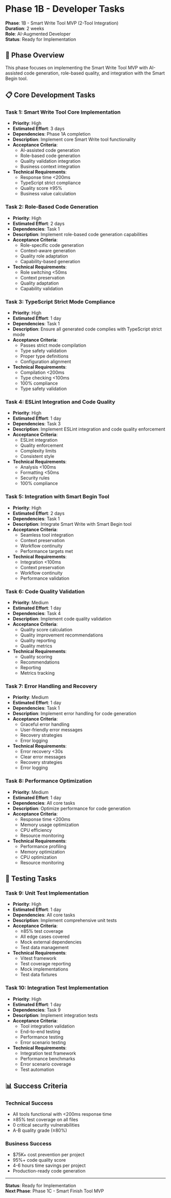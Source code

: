 # Phase 1B - Developer Tasks

**Phase**: 1B - Smart Write Tool MVP (2-Tool Integration)  
**Duration**: 2 weeks  
**Role**: AI-Augmented Developer  
**Status**: Ready for Implementation  

## 🎯 **Phase Overview**

This phase focuses on implementing the Smart Write Tool MVP with AI-assisted code generation, role-based quality, and integration with the Smart Begin tool.

## 📋 **Core Development Tasks**

### **Task 1: Smart Write Tool Core Implementation**
- **Priority**: High
- **Estimated Effort**: 3 days
- **Dependencies**: Phase 1A completion
- **Description**: Implement core Smart Write tool functionality
- **Acceptance Criteria**:
  - AI-assisted code generation
  - Role-based code generation
  - Quality validation integration
  - Business context integration
- **Technical Requirements**:
  - Response time <200ms
  - TypeScript strict compliance
  - Quality score ≥95%
  - Business value calculation

### **Task 2: Role-Based Code Generation**
- **Priority**: High
- **Estimated Effort**: 2 days
- **Dependencies**: Task 1
- **Description**: Implement role-based code generation capabilities
- **Acceptance Criteria**:
  - Role-specific code generation
  - Context-aware generation
  - Quality role adaptation
  - Capability-based generation
- **Technical Requirements**:
  - Role switching <50ms
  - Context preservation
  - Quality adaptation
  - Capability validation

### **Task 3: TypeScript Strict Mode Compliance**
- **Priority**: High
- **Estimated Effort**: 1 day
- **Dependencies**: Task 1
- **Description**: Ensure all generated code complies with TypeScript strict mode
- **Acceptance Criteria**:
  - Passes strict mode compilation
  - Type safety validation
  - Proper type definitions
  - Configuration alignment
- **Technical Requirements**:
  - Compilation <200ms
  - Type checking <100ms
  - 100% compliance
  - Type safety validation

### **Task 4: ESLint Integration and Code Quality**
- **Priority**: High
- **Estimated Effort**: 1 day
- **Dependencies**: Task 3
- **Description**: Implement ESLint integration and code quality enforcement
- **Acceptance Criteria**:
  - ESLint integration
  - Quality enforcement
  - Complexity limits
  - Consistent style
- **Technical Requirements**:
  - Analysis <100ms
  - Formatting <50ms
  - Security rules
  - 100% compliance

### **Task 5: Integration with Smart Begin Tool**
- **Priority**: High
- **Estimated Effort**: 2 days
- **Dependencies**: Task 1
- **Description**: Integrate Smart Write with Smart Begin tool
- **Acceptance Criteria**:
  - Seamless tool integration
  - Context preservation
  - Workflow continuity
  - Performance targets met
- **Technical Requirements**:
  - Integration <100ms
  - Context preservation
  - Workflow continuity
  - Performance validation

### **Task 6: Code Quality Validation**
- **Priority**: Medium
- **Estimated Effort**: 1 day
- **Dependencies**: Task 4
- **Description**: Implement code quality validation
- **Acceptance Criteria**:
  - Quality score calculation
  - Quality improvement recommendations
  - Quality reporting
  - Quality metrics
- **Technical Requirements**:
  - Quality scoring
  - Recommendations
  - Reporting
  - Metrics tracking

### **Task 7: Error Handling and Recovery**
- **Priority**: Medium
- **Estimated Effort**: 1 day
- **Dependencies**: Task 1
- **Description**: Implement error handling for code generation
- **Acceptance Criteria**:
  - Graceful error handling
  - User-friendly error messages
  - Recovery strategies
  - Error logging
- **Technical Requirements**:
  - Error recovery <30s
  - Clear error messages
  - Recovery strategies
  - Error logging

### **Task 8: Performance Optimization**
- **Priority**: Medium
- **Estimated Effort**: 1 day
- **Dependencies**: All core tasks
- **Description**: Optimize performance for code generation
- **Acceptance Criteria**:
  - Response time <200ms
  - Memory usage optimization
  - CPU efficiency
  - Resource monitoring
- **Technical Requirements**:
  - Performance profiling
  - Memory optimization
  - CPU optimization
  - Resource monitoring

## 🧪 **Testing Tasks**

### **Task 9: Unit Test Implementation**
- **Priority**: High
- **Estimated Effort**: 1 day
- **Dependencies**: All core tasks
- **Description**: Implement comprehensive unit tests
- **Acceptance Criteria**:
  - ≥85% test coverage
  - All edge cases covered
  - Mock external dependencies
  - Test data management
- **Technical Requirements**:
  - Vitest framework
  - Test coverage reporting
  - Mock implementations
  - Test data fixtures

### **Task 10: Integration Test Implementation**
- **Priority**: High
- **Estimated Effort**: 1 day
- **Dependencies**: Task 9
- **Description**: Implement integration tests
- **Acceptance Criteria**:
  - Tool integration validation
  - End-to-end testing
  - Performance testing
  - Error scenario testing
- **Technical Requirements**:
  - Integration test framework
  - Performance benchmarks
  - Error scenario coverage
  - Test automation

## 📊 **Success Criteria**

### **Technical Success**
- All tools functional with <200ms response time
- ≥85% test coverage on all files
- 0 critical security vulnerabilities
- A-B quality grade (≥80%)

### **Business Success**
- $75K+ cost prevention per project
- 95%+ code quality score
- 4-6 hours time savings per project
- Production-ready code generation

---

**Status**: Ready for Implementation  
**Next Phase**: Phase 1C - Smart Finish Tool MVP

